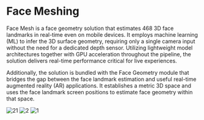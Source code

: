 # Face Meshing
Face Mesh is a face geometry solution that estimates 468 3D face landmarks in real-time even on mobile devices. 
It employs machine learning (ML) to infer the 3D surface geometry, requiring only a single camera input without the need for a dedicated depth sensor. 
Utilizing lightweight model architectures together with GPU acceleration throughout the pipeline, the solution delivers real-time performance critical for live experiences.

Additionally, the solution is bundled with the Face Geometry module that bridges the gap between the face landmark estimation and useful real-time augmented reality (AR) applications. 
It establishes a metric 3D space and uses the face landmark screen positions to estimate face geometry within that space.

![21](https://user-images.githubusercontent.com/81274360/123141071-42ed7180-d458-11eb-8a7c-530bd569b06d.PNG)
![2](https://user-images.githubusercontent.com/81274360/123141112-53055100-d458-11eb-8534-607bd4f9e59a.PNG)
![1](https://user-images.githubusercontent.com/81274360/123141096-4bde4300-d458-11eb-8c4d-3d46a95f8c0c.PNG)


